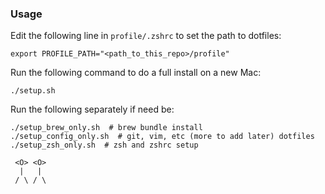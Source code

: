 ### Usage

Edit the following line in `profile/.zshrc` to set the path to dotfiles:
```
export PROFILE_PATH="<path_to_this_repo>/profile"
```

Run the following command to do a full install on a new Mac:
```
./setup.sh
```

Run the following separately if need be:
```
./setup_brew_only.sh  # brew bundle install
./setup_config_only.sh  # git, vim, etc (more to add later) dotfiles
./setup_zsh_only.sh  # zsh and zshrc setup
```

```
 <O> <O>
  |   |
 / \ / \
```
